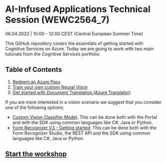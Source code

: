 # AI-Infused Applications Technical Session (WEWC2564_7)

06.04.2022 | 10:00 - 12:00 CEST (Central European Summer Time)

This GitHub repository covers the essentials of getting started with Cognitive Services on Azure. Today we are going to work with two main tutorials from the Cognitive Services portfolio: 

## Table of Contents

1. [Redeem an Azure Pass](RedeemAzurePass.md)
2. [Train your own custom Neural Voice](CustomNeuralVoice.md)
3. [Get started with Document Translation (Azure Translator)](DocumentTranslation.md)


If you are more interested in a vision scenario we suggest that you consider one of the following options:
- [Custom Vision Classifier Model](https://docs.microsoft.com/en-us/azure/cognitive-services/custom-vision-service/getting-started-build-a-classifier). This can be done both with the Portal and with the SDK using common languages like C#, Java or Python.
- [Form Recognizer V3 - Getting started](https://docs.microsoft.com/en-us/azure/applied-ai-services/form-recognizer/quickstarts/try-v3-form-recognizer-studio). This can be done both with the Form Recognizer Studio, the REST API and the SDK using common languages like C#, Java or Python.

## [Start the workshop](RedeemAzurePass.md)
